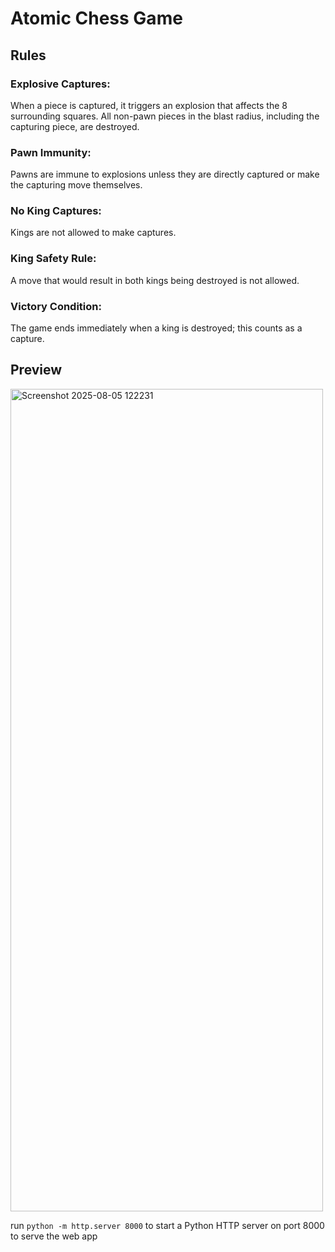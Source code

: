 # Atomic Chess Game

## Rules
### Explosive Captures:
When a piece is captured, it triggers an explosion that affects the 8 surrounding squares. All non-pawn pieces in the blast radius, including the capturing piece, are destroyed.

### Pawn Immunity:
Pawns are immune to explosions unless they are directly captured or make the capturing move themselves.

### No King Captures:
Kings are not allowed to make captures.

### King Safety Rule:
A move that would result in both kings being destroyed is not allowed.

### Victory Condition:
The game ends immediately when a king is destroyed; this counts as a capture.

## Preview

<img width="500" height="1316" alt="Screenshot 2025-08-05 122231" src="https://github.com/user-attachments/assets/e695b88a-f906-4979-be69-b13fad4ae701" />

run `python -m http.server 8000` to start a Python HTTP server on port 8000 to serve the web app
